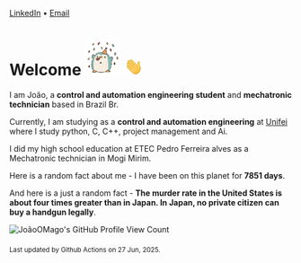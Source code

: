 [LinkedIn](https://www.linkedin.com/in/joão-pedro-gozzoli-b95641301/) &bull;
[Email](joaopedrogozzoli@gmail.com)

# Welcome <img src="happy.gif" height="64px" /> <img src="wave.gif" height="32px" />

I am João, a  **control and automation engineering student** and **mechatronic technician** based in Brazil Br.

Currently, I am studying as a **control and automation engineering** at [Unifei](https://unifei.edu.br) where I study python, C, C++, project management and Ai.

I did my high school education at ETEC Pedro Ferreira alves as a Mechatronic technician in Mogi Mirim.

Here is a random fact about me - I have been on this planet for **7851 days**.

And here is a just a random fact -  **The murder rate in the United States is about four times greater than in Japan. In Japan, no private citizen can buy a handgun legally**.

![JoãoOMago's GitHub Profile View Count](https://komarev.com/ghpvc/?username=JoaoOMago)

<sub>Last updated by Github Actions on 27 Jun, 2025.</sub>
